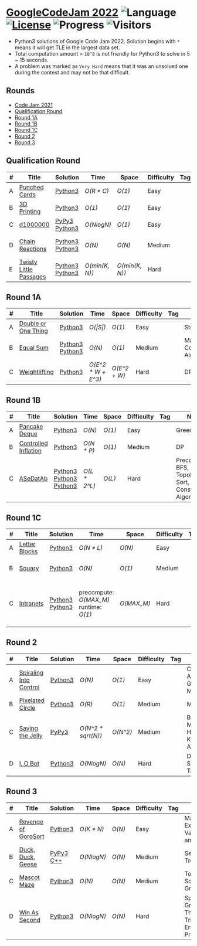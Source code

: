 # [GoogleCodeJam 2022](https://codingcompetitions.withgoogle.com/codejam/archive/2022) ![Language](https://img.shields.io/badge/language-Python3-orange.svg) [![License](https://img.shields.io/badge/license-MIT-blue.svg)](./LICENSE) ![Progress](https://img.shields.io/badge/progress-22%20%2F%2022-ff69b4.svg) ![Visitors](https://visitor-badge.laobi.icu/badge?page_id=kamyu104.googlecodejam.2022)

* Python3 solutions of Google Code Jam 2022. Solution begins with `*` means it will get TLE in the largest data set.
* Total computation amount > `10^8` is not friendly for Python3 to solve in 5 ~ 15 seconds.
* A problem was marked as `Very Hard` means that it was an unsolved one during the contest and may not be that difficult.

## Rounds

* [Code Jam 2021](https://github.com/kamyu104/GoogleCodeJam-2021)
* [Qualification Round](https://github.com/kamyu104/GoogleCodeJam-2022#qualification-round)
* [Round 1A](https://github.com/kamyu104/GoogleCodeJam-2022#round-1a)
* [Round 1B](https://github.com/kamyu104/GoogleCodeJam-2022#round-1b)
* [Round 1C](https://github.com/kamyu104/GoogleCodeJam-2022#round-1c)
* [Round 2](https://github.com/kamyu104/GoogleCodeJam-2022#round-2)
* [Round 3](https://github.com/kamyu104/GoogleCodeJam-2022#round-3)

## Qualification Round
| # | Title | Solution | Time | Space | Difficulty | Tag | Note |
|---| ----- | -------- | ---- | ----- | ---------- | --- | ---- |
|A| [Punched Cards](https://codingcompetitions.withgoogle.com/codejam/round/0000000000876ff1/0000000000a4621b)| [Python3](./Qualification%20Round/punched_cards.py3)| _O(R * C)_ | _O(1)_ | Easy | | Array |
|B| [3D Printing](https://codingcompetitions.withgoogle.com/codejam/round/0000000000876ff1/0000000000a4672b)| [Python3](./Qualification%20Round/three_d_printing.py3)| _O(1)_ | _O(1)_ | Easy | | Math |
|C| [d1000000](https://codingcompetitions.withgoogle.com/codejam/round/0000000000876ff1/0000000000a46471)| [PyPy3](./Qualification%20Round/d1000000.py3) [Python3](./Qualification%20Round/d1000000-2.py3)| _O(NlogN)_ | _O(1)_ | Easy | | Sort |
|D| [Chain Reactions](https://codingcompetitions.withgoogle.com/codejam/round/0000000000876ff1/0000000000a45ef7)| [Python3](./Qualification%20Round/chain_reactions.py3) [Python3](./Qualification%20Round/chain_reactions2.py3) |  _O(N)_ | _O(N)_ | Medium | | Topological Sort, Greedy |
|E| [Twisty Little Passages](https://codingcompetitions.withgoogle.com/codejam/round/0000000000876ff1/0000000000a45fc0)| [Python3](./Qualification%20Round/twisty_little_passages.py3) [Python3](./Qualification%20Round/twisty_little_passages2.py3) |  _O(min(K, N))_ | _O(min(K, N))_ | Hard | | Probability, Importance Sampling |

## Round 1A
| # | Title | Solution | Time | Space | Difficulty | Tag | Note |
|---| ----- | -------- | ---- | ----- | ---------- | --- | ---- |
|A| [Double or One Thing](https://codingcompetitions.withgoogle.com/codejam/round/0000000000877ba5/0000000000aa8e9c)| [Python3](./Round%201A/double_or_one_thing.py3)| _O(\|S\|)_ | _O(1)_ | Easy | | String |
|B| [Equal Sum](https://codingcompetitions.withgoogle.com/codejam/round/0000000000877ba5/0000000000aa8fc1)| [Python3](./Round%201A/equal_sum.py3) [Python3](./Round%201A/equal_sum2.py3) | _O(N)_ | _O(1)_ | Medium | | Math, Constructive Algorithms |
|C| [Weightlifting](https://codingcompetitions.withgoogle.com/codejam/round/0000000000877ba5/0000000000aa9280)| [Python3](./Round%201A/weightlifting.py3)| _O(E^2 * W + E^3)_ | _O(E^2 + W)_ | Hard | | DP |

## Round 1B
| # | Title | Solution | Time | Space | Difficulty | Tag | Note |
|---| ----- | -------- | ---- | ----- | ---------- | --- | ---- |
|A| [Pancake Deque](https://codingcompetitions.withgoogle.com/codejam/round/000000000087711b/0000000000acd59d)| [Python3](./Round%201B/pancake_deque.py3)| _O(N)_ | _O(1)_ | Easy | | Greedy |
|B| [Controlled Inflation](https://codingcompetitions.withgoogle.com/codejam/round/000000000087711b/0000000000accfdb)| [Python3](./Round%201B/controlled_inflation.py3) | _O(N * P)_ | _O(1)_ | Medium | | DP |
|C| [ASeDatAb](https://codingcompetitions.withgoogle.com/codejam/round/000000000087711b/0000000000acd29b)| [Python3](./Round%201B/asedatab.py3) [Python3](./Round%201B/asedatab2.py3) [Python3](./Round%201B/asedatab3.py3) | _O(L * 2^L)_ | _O(L)_ | Hard | | Precompute, BFS, Topological Sort, Constructive Algorithms 

## Round 1C
| # | Title | Solution | Time | Space | Difficulty | Tag | Note |
|---| ----- | -------- | ---- | ----- | ---------- | --- | ---- |
|A| [Letter Blocks](https://codingcompetitions.withgoogle.com/codejam/round/0000000000877b42/0000000000afe6a1)| [Python3](./Round%201C/letter_blocks.py3)| _O(N * L)_ | _O(N)_ | Easy | | String |
|B| [Squary](https://codingcompetitions.withgoogle.com/codejam/round/0000000000877b42/0000000000afdf76)| [Python3](./Round%201C/squary.py3) | _O(N)_ | _O(1)_ | Medium | | Math, Constructive Algorithms |
|C| [Intranets](https://codingcompetitions.withgoogle.com/codejam/round/0000000000877b42/0000000000afeb38)| [Python3](./Round%201C/intranets.py3) [Python3](./Round%201C/intranets2.py3) | precompute: _O(MAX_M)_<br>runtime: _O(1)_ | _O(MAX_M)_ | Hard | |  Inclusion‐Exclusion Principle, Combinatorics, Catalan Number |

## Round 2
| # | Title | Solution | Time | Space | Difficulty | Tag | Note |
|---| ----- | -------- | ---- | ----- | ---------- | --- | ---- |
|A| [Spiraling Into Control](https://codingcompetitions.withgoogle.com/codejam/round/00000000008778ec/0000000000b15a74)| [Python3](./Round%202/spiraling_into_control.py3)| _O(N)_ | _O(1)_ | Easy | | Constructive Algorithms, Greedy, Math |
|B| [Pixelated Circle](https://codingcompetitions.withgoogle.com/codejam/round/00000000008778ec/0000000000b158f7)| [Python3](./Round%202/pixelated_circle.py3) | _O(R)_ | _O(1)_ | Medium | | Math |
|C| [Saving the Jelly](https://codingcompetitions.withgoogle.com/codejam/round/00000000008778ec/0000000000b158f8)| [PyPy3](./Round%202/saving_the_jelly.py3)| _O(N^2 * sqrt(N))_ | _O(N^2)_ | Medium | | Bipartite Matching, Hopcroft-Karp Algorithm |
|D| [I, O Bot](https://codingcompetitions.withgoogle.com/codejam/round/00000000008778ec/0000000000b15167)| [Python3](./Round%202/io_bot.py3)| _O(NlogN)_ | _O(N)_ | Hard | | DP, Prefix Sum, Hash Table |

## Round 3
| # | Title | Solution | Time | Space | Difficulty | Tag | Note |
|---| ----- | -------- | ---- | ----- | ---------- | --- | ---- |
|A| [Revenge of GoroSort](https://codingcompetitions.withgoogle.com/codejam/round/00000000008779b4/0000000000b45189)| [Python3](./Round%203/revenge_of_gorosort.py3)| _O(K * N)_ | _O(N)_ | Easy | | Math, Expected Value, Trial and Error |
|B| [Duck, Duck, Geese](https://codingcompetitions.withgoogle.com/codejam/round/00000000008779b4/0000000000b45244)| [PyPy3](./Round%203/duck_duck_geese.py3) [C++](./Round%203/duck_duck_geese.cpp) | _O(NlogN)_ | _O(N)_ | Medium | | Segment Tree |
|C| [Mascot Maze](https://codingcompetitions.withgoogle.com/codejam/round/00000000008779b4/0000000000b44a4f)| [Python3](./Round%203/mascot_maze.py3)| _O(N)_ | _O(N)_ | Medium | | Topological Sort, Greedy |
|D| [Win As Second](https://codingcompetitions.withgoogle.com/codejam/round/00000000008779b4/0000000000b4518a)| [Python3](./Round%203/win_as_second.py3)| _O(NlogN)_ | _O(N)_ | Hard | | Sprague-Grundy Theorem, Trial and Error, Precompute |

